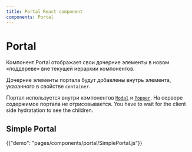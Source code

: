 ```yaml
---
title: Portal React component
components: Portal
---
```


# Portal

<p class="description">Компонент Portal отображает свои дочерние элементы в новом «поддереве» вне текущей иерархии компонентов.</p>

Дочерние элементы портала будут добавлены внутрь элемента, указанного в свойстве `container`.

Портал используется внутри компонентов [`Modal`](/utils/modal/) и [`Popper`](/utils/popper/). На сервере содержимое портала не отрисовывается. You have to wait for the client side hydratation to see the children.

## Simple Portal

{{"demo": "pages/components/portal/SimplePortal.js"}}